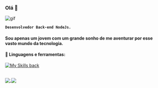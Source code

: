 ### Olá 👋
![gif](https://media.tenor.com/BrNtIejIcXUAAAAC/pixel-art.gif)

**`Desenvolvedor Back-end NodeJs.`**

#### Sou apenas um jovem com um grande sonho de me aventurar por esse vasto mundo da tecnologia.

#### 🧰 Linguagens e ferramentas:
[![My Skills back](https://skillicons.dev/icons?i=nodejs,express,nest,jest,postgres,mongodb,vscode,git,github,gitlab)](https://skillicons.dev)

<br />
<a href="https://github.com/Aguiiiar">
  <img align="center" src="https://github-readme-stats.vercel.app/api?username=Aguiiiar&show_icons=true&theme=tokyonight&include_all_commits=true&count_private=true" />
</a>
<a href="https://github.com/Aguiiiar">
  <img align="center" src="https://github-readme-stats.vercel.app/api/top-langs/?username=Aguiiiar&layout=compact&langs_count=7&theme=tokyonight" />
</a>

<!-- ![Top Langs](https://github-readme-stats.vercel.app/api/top-langs/?username=aguiiiar&hide=javascript,css,scss,html&theme=tokyonight) -->
